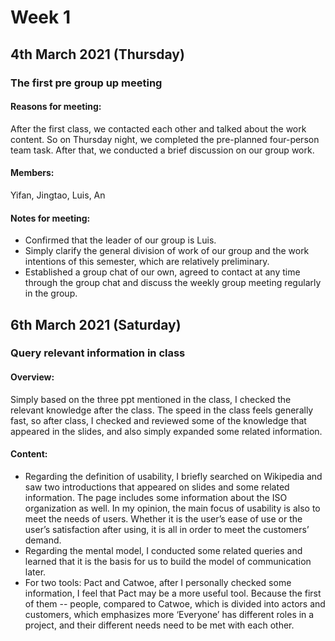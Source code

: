 # Week 1


## 4th March 2021 (Thursday)


### The first pre group up meeting

#### Reasons for meeting:
After the first class, we contacted each other and talked about the work content. 
So on Thursday night, we completed the pre-planned four-person team task. After that, we conducted a brief discussion on our group work.

#### Members: 
Yifan, Jingtao, Luis, An

#### Notes for meeting:
- Confirmed that the leader of our group is Luis.
- Simply clarify the general division of work of our group and the work intentions of this semester, which are relatively preliminary.
- Established a group chat of our own, agreed to contact at any time through the group chat and discuss the weekly group meeting regularly in the group.



## 6th March 2021 (Saturday)

### Query relevant information in class
#### Overview:
Simply based on the three ppt mentioned in the class, I checked the relevant knowledge after the class. 
The speed in the class feels generally fast, so after class, I checked and reviewed some of the knowledge that appeared in the slides, and also simply expanded some related information.

#### Content:
- Regarding the definition of usability, I briefly searched on Wikipedia and saw two introductions  that appeared on slides and some related information. 
The page includes some information about the ISO organization as well. In my opinion, the main focus of usability is also to meet the needs of users. 
Whether it is the user’s ease of use or the user’s satisfaction after using, it is all in order to meet the customers’ demand.
- Regarding the mental model, I conducted some related queries and learned that it is the basis for us to build the model of communication later.
- For two tools: Pact and Catwoe, after I personally checked some information, I feel that Pact may be a more useful tool.
Because the first of them -- people, compared to Catwoe, which is divided into actors and customers, which emphasizes more ‘Everyone’ has different roles in a project, and their different needs need to be met with each other.


